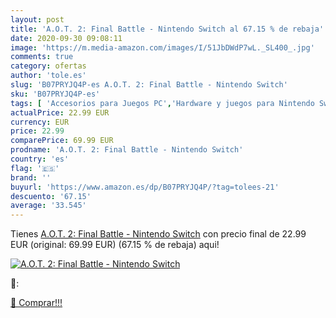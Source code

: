 ```yaml
---
layout: post
title: 'A.O.T. 2: Final Battle - Nintendo Switch al 67.15 % de rebaja'
date: 2020-09-30 09:08:11
image: 'https://m.media-amazon.com/images/I/51JbDWdP7wL._SL400_.jpg'
comments: true
category: ofertas
author: 'tole.es'
slug: 'B07PRYJQ4P-es A.O.T. 2: Final Battle - Nintendo Switch'
sku: 'B07PRYJQ4P-es'
tags: [ 'Accesorios para Juegos PC','Hardware y juegos para Nintendo Switch','Hardware y juegos para PlayStation 4','Juegos para Nintendo Switch','Juegos para PlayStation 4','Juegos y Accesorios para PC','Teclados para gamers para PC','Videojuegos','nintendo', ]
actualPrice: 22.99 EUR
currency: EUR
price: 22.99
comparePrice: 69.99 EUR
prodname: 'A.O.T. 2: Final Battle - Nintendo Switch'
country: 'es'
flag: '🇪🇸'
brand: ''
buyurl: 'https://www.amazon.es/dp/B07PRYJQ4P/?tag=tolees-21'
descuento: '67.15'
average: '33.545'
---
```


Tienes [A.O.T. 2: Final Battle - Nintendo Switch](https://www.amazon.es/dp/B07PRYJQ4P/?tag=tolees-21) con precio final de  22.99 EUR (original: 69.99 EUR) (67.15 %  de rebaja) aqui!

[![A.O.T. 2: Final Battle - Nintendo Switch](https://m.media-amazon.com/images/I/51JbDWdP7wL._SL400_.jpg)](https://www.amazon.es/dp/B07PRYJQ4P/?tag=tolees-21)

🔎:


[🛒 Comprar!!!](https://www.amazon.es/dp/B07PRYJQ4P/?tag=tolees-21)
